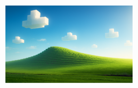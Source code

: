 <p align="center">
  <img
    src="windows_xp_bliss.png"
    alt="Windows XP Bliss Banner"
    style="width:80%; max-width:600px; height:auto;"
  />
</p>

<!--
**barthollomew/barthollomew** is a ✨ _special_ ✨ repository because its `README.md` (this file) appears on your GitHub profile.

Here are some ideas to get you started:

- 🔭 I’m currently working on ...
- 🌱 I’m currently learning ...
- 👯 I’m looking to collaborate on ...
- 🤔 I’m looking for help with ...
- 💬 Ask me about ...
- 📫 How to reach me: ...
- 😄 Pronouns: ...
- ⚡ Fun fact: ...
-->

